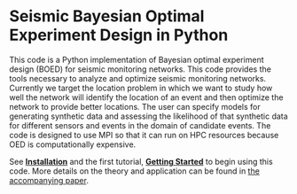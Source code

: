 # Seismic Bayesian Optimal Experiment Design in Python

This code is a Python implementation of Bayesian optimal experiment design (BOED)
for seismic monitoring networks.
This code provides the tools necessary to analyze and optimize seismic
monitoring networks.
Currently we target the location problem in which
we want to study how well the network will identify the location of an
event and then optimize the network to provide better locations. The
user can specify models for generating synthetic data and assessing the
likelihood of that synthetic data for different sensors and events in
the domain of candidate events. The code is designed to use MPI so that
it can run on HPC resources because OED is computationally expensive.

See [**Installation**](./sboed/installation.md) and the first tutorial,
[**Getting Started**](./tutorials/basics_analysis.ipynb) to begin using
this code. More details on the theory and application can be found in [the
accompanying paper](nonexistent_arxiv_link.com).

```{tableofcontents}

```
